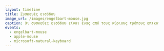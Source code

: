 ```yaml
---
layout: timeline 
title: Συσκευές εισόδου 
image_url: /images/engelbart-mouse.jpg
caption: Οι συσκεύες εισόδου είναι ένας από τους κύριους τρόπους επικοινωνίας ανθρώπου με υπολογιστή. Δέχονται ακατέργαστη είσοδο (raw input) από τον χρήστη η οποία έπειτα μεταφράζεται στην γλώσσα του υπολογιστή. Πολλά σημαντικά επιτεύγματα στο κόσμο της διάδρασης (NLS, Sketchpad etc.) χρησιμοποίησαν συσκευές εισόδου.
events:
  - engelbart-mouse
  - apple-mouse
  - microsoft-natural-keyboard
---
```

